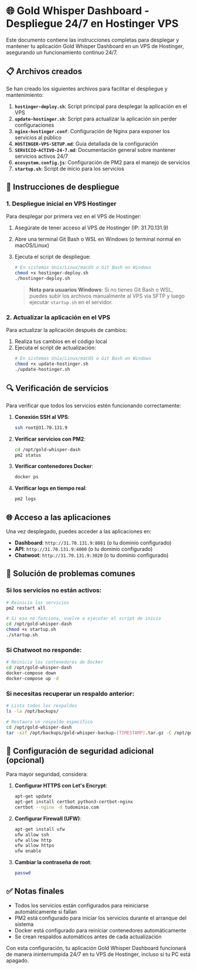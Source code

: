 # 🌐 Gold Whisper Dashboard - Despliegue 24/7 en Hostinger VPS

Este documento contiene las instrucciones completas para desplegar y mantener tu aplicación Gold Whisper Dashboard en un VPS de Hostinger, asegurando un funcionamiento continuo 24/7.

## 📋 Archivos creados

Se han creado los siguientes archivos para facilitar el despliegue y mantenimiento:

1. **`hostinger-deploy.sh`**: Script principal para desplegar la aplicación en el VPS
2. **`update-hostinger.sh`**: Script para actualizar la aplicación sin perder configuraciones
3. **`nginx-hostinger.conf`**: Configuración de Nginx para exponer los servicios al público
4. **`HOSTINGER-VPS-SETUP.md`**: Guía detallada de la configuración
5. **`SERVICIO-ACTIVO-24-7.md`**: Documentación general sobre mantener servicios activos 24/7
6. **`ecosystem.config.js`**: Configuración de PM2 para el manejo de servicios
7. **`startup.sh`**: Script de inicio para los servicios

## 🚀 Instrucciones de despliegue

### 1. Despliegue inicial en VPS Hostinger

Para desplegar por primera vez en el VPS de Hostinger:

1. Asegúrate de tener acceso al VPS de Hostinger (IP: 31.70.131.9)
2. Abre una terminal Git Bash o WSL en Windows (o terminal normal en macOS/Linux)
3. Ejecuta el script de despliegue:
   ```bash
   # En sistemas Unix/Linux/macOS o Git Bash en Windows
   chmod +x hostinger-deploy.sh
   ./hostinger-deploy.sh
   ```

   > **Nota para usuarios Windows**: Si no tienes Git Bash o WSL, puedes subir los archivos manualmente al VPS vía SFTP y luego ejecutar `startup.sh` en el servidor.

### 2. Actualizar la aplicación en el VPS

Para actualizar la aplicación después de cambios:

1. Realiza tus cambios en el código local
2. Ejecuta el script de actualización:
   ```bash
   # En sistemas Unix/Linux/macOS o Git Bash en Windows
   chmod +x update-hostinger.sh
   ./update-hostinger.sh
   ```

## 🔍 Verificación de servicios

Para verificar que todos los servicios estén funcionando correctamente:

1. **Conexión SSH al VPS**:
   ```bash
   ssh root@31.70.131.9
   ```

2. **Verificar servicios con PM2**:
   ```bash
   cd /opt/gold-whisper-dash
   pm2 status
   ```

3. **Verificar contenedores Docker**:
   ```bash
   docker ps
   ```

4. **Verificar logs en tiempo real**:
   ```bash
   pm2 logs
   ```

## 🌐 Acceso a las aplicaciones

Una vez desplegado, puedes acceder a las aplicaciones en:

- **Dashboard**: `http://31.70.131.9:8081` (o tu dominio configurado)
- **API**: `http://31.70.131.9:4000` (o tu dominio configurado)
- **Chatwoot**: `http://31.70.131.9:3020` (o tu dominio configurado)

## 🔧 Solución de problemas comunes

### Si los servicios no están activos:

```bash
# Reinicia los servicios
pm2 restart all

# Si eso no funciona, vuelve a ejecutar el script de inicio
cd /opt/gold-whisper-dash
chmod +x startup.sh
./startup.sh
```

### Si Chatwoot no responde:

```bash
# Reinicia los contenedores de Docker
cd /opt/gold-whisper-dash
docker-compose down
docker-compose up -d
```

### Si necesitas recuperar un respaldo anterior:

```bash
# Lista todos los respaldos
ls -la /opt/backups/

# Restaura un respaldo específico
cd /opt/gold-whisper-dash
tar -xzf /opt/backups/gold-whisper-backup-[TIMESTAMP].tar.gz -C /opt/gold-whisper-dash
```

## 🔐 Configuración de seguridad adicional (opcional)

Para mayor seguridad, considera:

1. **Configurar HTTPS con Let's Encrypt**:
   ```bash
   apt-get update
   apt-get install certbot python3-certbot-nginx
   certbot --nginx -d tudominio.com
   ```

2. **Configurar Firewall (UFW)**:
   ```bash
   apt-get install ufw
   ufw allow ssh
   ufw allow http
   ufw allow https
   ufw enable
   ```

3. **Cambiar la contraseña de root**:
   ```bash
   passwd
   ```

## ✅ Notas finales

- Todos los servicios están configurados para reiniciarse automáticamente si fallan
- PM2 está configurado para iniciar los servicios durante el arranque del sistema
- Docker está configurado para reiniciar contenedores automáticamente
- Se crean respaldos automáticos antes de cada actualización

Con esta configuración, tu aplicación Gold Whisper Dashboard funcionará de manera ininterrumpida 24/7 en tu VPS de Hostinger, incluso si tu PC está apagado.
